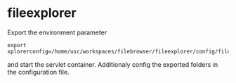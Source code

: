 fileexplorer
============

Export the environment parameter
```
export xplorerconfig=/home/usc/workspaces/filebrowser/fileexplorer/config/fileservices.yaml
```

and start the servlet container. Additionaly config the exported folders in the configuration file.
